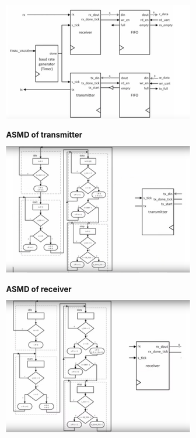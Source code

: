 ![alt text](uart.png)

## ASMD of transmitter
![alt text](transmitter.png)

## ASMD of receiver
![alt text](receiver.png)